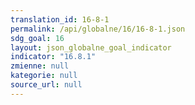 ```yaml
---
translation_id: 16-8-1
permalink: /api/globalne/16/16-8-1.json
sdg_goal: 16
layout: json_globalne_goal_indicator
indicator: "16.8.1"
zmienne: null
kategorie: null
source_url: null
---
```

